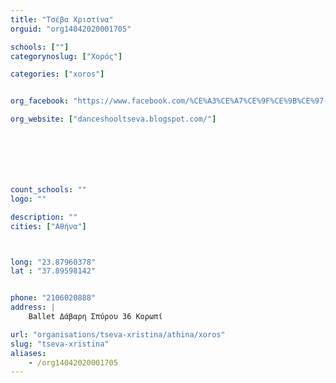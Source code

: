 ```yaml
---
title: "Τσέβα Χριστίνα"
orguid: "org14042020001705"

schools: [""]
categorynoslug: ["Χορός"]

categories: ["xoros"]


org_facebook: "https://www.facebook.com/%CE%A3%CE%A7%CE%9F%CE%9B%CE%97-%CE%A7%CE%9F%CE%A1%CE%9F%CE%A5-%CE%A7%CE%A1%CE%99%CE%A3%CE%A4%CE%99%CE%9D%CE%91-%CE%A4%CE%A3%CE%95%CE%92%CE%91-191719290901275/"

org_website: ["danceshooltseva.blogspot.com/"]







count_schools: ""
logo: ""

description: ""
cities: ["Αθήνα"]



long: "23.87960378"
lat : "37.89598142"


phone: "2106020888"
address: |
    Ballet Δάβαρη Σπύρου 36 Κορωπί

url: "organisations/tseva-xristina/athina/xoros"
slug: "tseva-xristina"
aliases:
    - /org14042020001705
---
```



